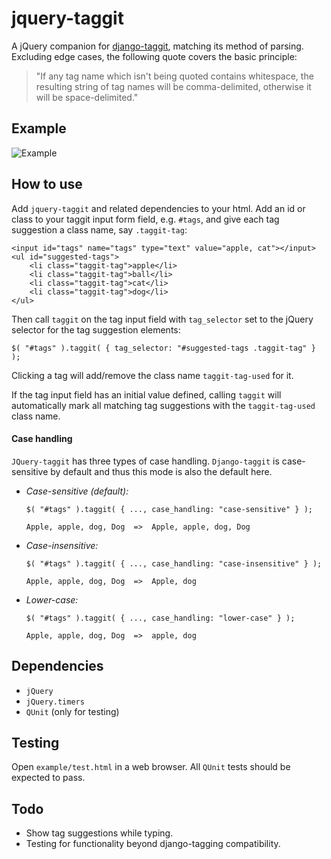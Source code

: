 jquery-taggit
=============

A jQuery companion for [django-taggit](https://github.com/alex/django-taggit),
matching its method of parsing. Excluding edge cases, the following quote
covers the basic principle:

> "If any tag name which isn't being quoted contains whitespace, the
>  resulting string of tag names will be comma-delimited, otherwise
>  it will be space-delimited."


Example
-------
![Example](https://github.com/lemonad/jquery-taggit/raw/master/example/example.png)


How to use
----------
Add ``jquery-taggit`` and related dependencies to your html. Add an id or
class to your taggit input form field, e.g. ``#tags``, and give each tag
suggestion a class name, say ``.taggit-tag``:

    <input id="tags" name="tags" type="text" value="apple, cat"></input>
    <ul id="suggested-tags">
        <li class="taggit-tag">apple</li>
        <li class="taggit-tag">ball</li>
        <li class="taggit-tag">cat</li>
        <li class="taggit-tag">dog</li>
    </ul>

Then call ``taggit`` on the tag input field with ``tag_selector`` set to the
jQuery selector for the tag suggestion elements:

    $( "#tags" ).taggit( { tag_selector: "#suggested-tags .taggit-tag" } );

Clicking a tag will add/remove the class name ``taggit-tag-used`` for it.

If the tag input field has an initial value defined, calling ``taggit``
will automatically mark all matching tag suggestions with the
``taggit-tag-used`` class name.

#### Case handling
``JQuery-taggit`` has three types of case handling. ``Django-taggit``
is case-sensitive by default and thus this mode is also the default here.

*   *Case-sensitive (default):*

        $( "#tags" ).taggit( { ..., case_handling: "case-sensitive" } );

        Apple, apple, dog, Dog  =>  Apple, apple, dog, Dog
*   *Case-insensitive:*

        $( "#tags" ).taggit( { ..., case_handling: "case-insensitive" } );

        Apple, apple, dog, Dog  =>  Apple, dog
*   *Lower-case:*

        $( "#tags" ).taggit( { ..., case_handling: "lower-case" } );

        Apple, apple, dog, Dog  =>  apple, dog

Dependencies
------------
*  ``jQuery``
*  ``jQuery.timers``
*  ``QUnit`` (only for testing)


Testing
-------
Open ``example/test.html`` in a web browser. All ``QUnit`` tests should be
expected to pass.


Todo
----
*  Show tag suggestions while typing.
*  Testing for functionality beyond django-tagging compatibility.

